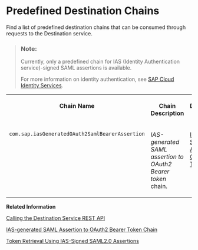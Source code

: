 <!-- loio3c82ad50786847f5a25fb19762510b0d -->

# Predefined Destination Chains

Find a list of predefined destination chains that can be consumed through requests to the Destination service.

> ### Note:  
> Currently, only a predefined chain for IAS \(Identity Authentication service\)-signed SAML assertions is available.
> 
> For more information on identity authentication, see [SAP Cloud Identity Services](https://help.sap.com/docs/cloud-identity-services/cloud-identity-services/landing-page?version=Cloud).


<table>
<tr>
<th valign="top">

Chain Name

</th>
<th valign="top">

Chain Description

</th>
<th valign="top">

Documentation

</th>
</tr>
<tr>
<td valign="top">

`com.sap.iasGeneratedOAuth2SamlBearerAssertion`

</td>
<td valign="top">

*IAS-generated SAML assertion to OAuth2 Bearer token* chain.

</td>
<td valign="top">

[IAS-generated SAML Assertion to OAuth2 Bearer Token Chain](ias-generated-saml-assertion-to-oauth2-bearer-token-chain-d716d41.md)

</td>
</tr>
</table>

**Related Information**  


[Calling the Destination Service REST API](calling-the-destination-service-rest-api-84c5d38.md "Prerequisites and steps to get access to the Destination service REST API.")

[IAS-generated SAML Assertion to OAuth2 Bearer Token Chain](ias-generated-saml-assertion-to-oauth2-bearer-token-chain-d716d41.md "Use a predefined destination chain to generate and consume IAS (Identity Authentication service)-signed SAML assertions.")

[Token Retrieval Using IAS-Signed SAML2.0 Assertions](token-retrieval-using-ias-signed-saml2-0-assertions-a943bb7.md "Retrieve access tokens from token servers using IAS (Identity Authentication service)-signed SAML2.0 assertions.")

